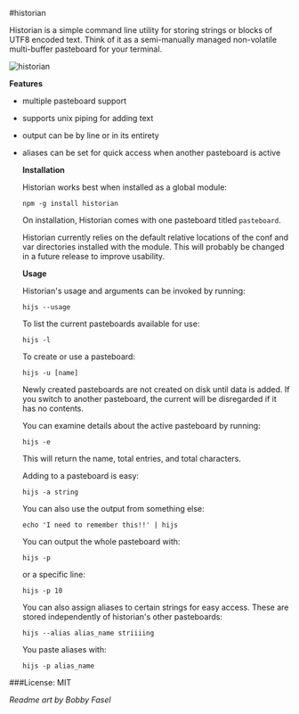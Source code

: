 #historian

Historian is a simple command line utility for storing strings or blocks of UTF8 encoded text. Think of it as a semi-manually managed non-volatile multi-buffer pasteboard for your terminal.

![historian](http://mtambo.com/historianjs.png)

**Features**

- multiple pasteboard support
- supports unix piping for adding text
- output can be by line or in its entirety
- aliases can be set for quick access when 
  another pasteboard is active

  **Installation**

  Historian works best when installed as a global module:

  `npm -g install historian`

  On installation, Historian comes with one pasteboard titled `pasteboard`.

  Historian currently relies on the default relative locations of the conf and var directories installed with the module. This will probably be changed in a future release to improve usability.


  **Usage**

  Historian's usage and arguments can be invoked by running:

  `hijs --usage`

  To list the current pasteboards available for use:

  `hijs -l`

  To create or use a pasteboard:

  `hijs -u [name]`

  Newly created pasteboards are not created on disk until data is added. If you switch to another pasteboard, the current will be disregarded if it has no contents. 

  You can examine details about the active pasteboard by running:

  `hijs -e`

  This will return the name, total entries, and total characters. 

  Adding to a pasteboard is easy:

  `hijs -a string`

  You can also use the output from something else:

  `echo 'I need to remember this!!' | hijs`

  You can output the whole pasteboard with:

  `hijs -p`

  or a specific line:

  `hijs -p 10`

  You can also assign aliases to certain strings for easy access. These are stored independently of historian's other pasteboards:

  `hijs --alias alias_name striiiing`

  You paste aliases with:

  `hijs -p alias_name`

###License: MIT


*Readme art by Bobby Fasel*
